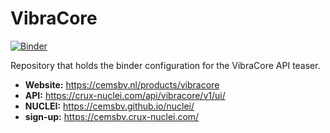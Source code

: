 # VibraCore

[![Binder](https://mybinder.org/badge_logo.svg)](https://mybinder.org/v2/gh/cemsbv/vibracore-teaser/HEAD?labpath=index.ipynb)

Repository that holds the binder configuration for the VibraCore API teaser.

- **Website:** https://cemsbv.nl/products/vibracore
- **API:** https://crux-nuclei.com/api/vibracore/v1/ui/
- **NUCLEI:** https://cemsbv.github.io/nuclei/
- **sign-up:** https://cemsbv.crux-nuclei.com/

